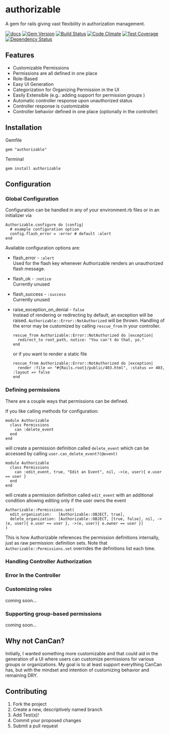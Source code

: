 authorizable
============

A gem for rails giving vast flexibility in authorization management.

[![docs](https://img.shields.io/badge/docs-yardoc-blue.svg?style=flat-square)](http://www.rubydoc.info/github/NullVoxPopuli/authorizable)
[![Gem Version](http://img.shields.io/gem/v/authorizable.svg?style=flat-square)](http://badge.fury.io/rb/authorizable)
[![Build Status](http://img.shields.io/travis/NullVoxPopuli/authorizable.svg?style=flat-square)](https://travis-ci.org/NullVoxPopuli/authorizable)
[![Code Climate](http://img.shields.io/codeclimate/github/NullVoxPopuli/authorizable.svg?style=flat-square)](https://codeclimate.com/github/NullVoxPopuli/authorizable)
[![Test Coverage](http://img.shields.io/codeclimate/coverage/github/NullVoxPopuli/authorizable.svg?style=flat-square)](https://codeclimate.com/github/NullVoxPopuli/authorizable)
[![Dependency Status](http://img.shields.io/gemnasium/NullVoxPopuli/authorizable.svg?style=flat-square)](https://gemnasium.com/NullVoxPopuli/authorizable)


## Features

 - Customizable Permissions
 - Permissions are all defined in one place
 - Role-Based
 - Easy UI Generation
 - Categorization for Organizing Permission in the UI
 - Easily Extensible (e.g.: adding support for permission groups )
 - Automatic controller response upon unauthorized status
 - Controller response is customizable
 - Controller behavior defined in one place (optionally in the controller)

## Installation

Gemfile

    gem "authorizable"

Terminal

    gem install authorizable

## Configuration

### Global Configuration

Configuration can be handled in any of your environment.rb files or in an initializer via

    Authorizable.configure do |config|
      # example configuration option
      config.flash_error = :error # default :alert
    end

Available configuration options are:

- flash_error - `:alert`  
  Used for the flash key whenever Authorizable renders an unauthorized flash message.
- flash_ok - `:notice`  
  Currently unused
- flash_success - `:success`  
  Currently unused
- raise_exception_on_denial - `false`  
  Instead of rendering or redirecting by default, an exception will be raised. `Authorizable::Error::NotAuthorized` will be thrown. Handling of the error may be
  customized by calling `rescue_from` in your controller.

      rescue_from Authorizable::Error::NotAuthorized do |exception|
        redirect_to root_path, notice: "You can't do that, yo."
      end

  or if you want to render a static file

      rescue_from Authorizable::Error::NotAuthorized do |exception|
        render :file => "#{Rails.root}/public/403.html", :status => 403, :layout => false
      end  

### Defining permissions

There are a couple ways that permissions can be defined.

If you like calling methods for configuration:

    module Authorizable
      class Permissions
        can :delete_event
      end
    end

will create a permission definition called `delete_event` which can be accessed by calling
`user.can_delete_event?(@event)`

    module Authorizable
      class Permissions
        can :edit_event, true, "Edit an Event", nil, ->(e, user){ e.user == user }
      end
    end

will create a permission definition called `edit_event` with an additional condition allowing editing only if the user owns the event

    Authorizable::Permissions.set(
      edit_organization:   [Authorizable::OBJECT, true],
      delete_organization: [Authorizable::OBJECT, [true, false], nil, ->(e, user){ e.user == user }, ->(e, user){ e.owner == user }]
    )

This is how Authorizable references the permission definitions internally, just as raw permission: definition sets. Note that `Authorizable::Permissions.set` overrides the definitions list each time.

### Handling Controller Authorization

### Error In the Controller



### Customizing roles

coming soon...

### Supporting group-based permissions

coming soon...

## Why not CanCan?

Initially, I wanted something more customizable and that could aid in the generation of a UI where users
can customize permissions for various groups or organizations. My goal is to at least support everything CanCan has, but with the mindset and intention of customizing behavior and remaining DRY.

## Contributing

1. Fork the project
2. Create a new, descriptively named branch
3. Add Test(s)!
4. Commit your proposed changes
5. Submit a pull request
